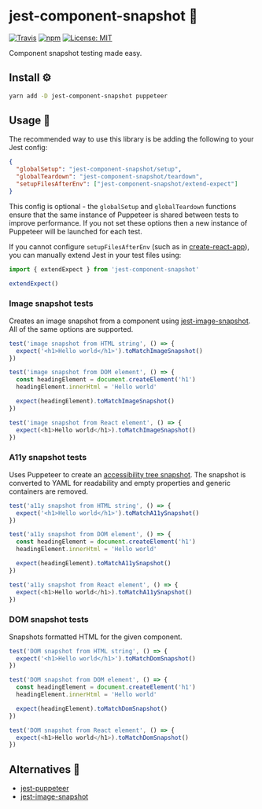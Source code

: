 # jest-component-snapshot 📸

[![Travis](https://img.shields.io/travis/mmmurray/jest-component-snapshot.svg)](https://travis-ci.com/mmmurray/jest-component-snapshot)
[![npm](https://img.shields.io/npm/v/jest-component-snapshot.svg)](https://www.npmjs.com/package/jest-component-snapshot)
[![License: MIT](https://img.shields.io/badge/License-MIT-blue.svg)](https://opensource.org/licenses/MIT)

Component snapshot testing made easy.

## Install ⚙️

```bash
yarn add -D jest-component-snapshot puppeteer
```

## Usage 🤖

The recommended way to use this library is be adding the following to your Jest config:

```json
{
  "globalSetup": "jest-component-snapshot/setup",
  "globalTeardown": "jest-component-snapshot/teardown",
  "setupFilesAfterEnv": ["jest-component-snapshot/extend-expect"]
}
```

This config is optional - the `globalSetup` and `globalTeardown` functions ensure that the same instance of Puppeteer is shared between tests to improve performance. If you not set these options then a new instance of Puppeteer will be launched for each test.

If you cannot configure `setupFilesAfterEnv` (such as in [create-react-app](https://github.com/facebook/create-react-app)), you can manually extend Jest in your test files using:

```js
import { extendExpect } from 'jest-component-snapshot'

extendExpect()
```

### Image snapshot tests

Creates an image snapshot from a component using [jest-image-snapshot](https://www.npmjs.com/package/jest-image-snapshot). All of the same options are supported.

```js
test('image snapshot from HTML string', () => {
  expect('<h1>Hello world</h1>').toMatchImageSnapshot()
})

test('image snapshot from DOM element', () => {
  const headingElement = document.createElement('h1')
  headingElement.innerHtml = 'Hello world'

  expect(headingElement).toMatchImageSnapshot()
})

test('image snapshot from React element', () => {
  expect(<h1>Hello world</h1>).toMatchImageSnapshot()
})
```

### A11y snapshot tests

Uses Puppeteer to create an [accessibility tree snapshot](https://pptr.dev/#?product=Puppeteer&show=api-class-accessibility). The snapshot is converted to YAML for readability and empty properties and generic containers are removed.

```js
test('a11y snapshot from HTML string', () => {
  expect('<h1>Hello world</h1>').toMatchA11ySnapshot()
})

test('a11y snapshot from DOM element', () => {
  const headingElement = document.createElement('h1')
  headingElement.innerHtml = 'Hello world'

  expect(headingElement).toMatchA11ySnapshot()
})

test('a11y snapshot from React element', () => {
  expect(<h1>Hello world</h1>).toMatchA11ySnapshot()
})
```

### DOM snapshot tests

Snapshots formatted HTML for the given component.

```js
test('DOM snapshot from HTML string', () => {
  expect('<h1>Hello world</h1>').toMatchDomSnapshot()
})

test('DOM snapshot from DOM element', () => {
  const headingElement = document.createElement('h1')
  headingElement.innerHtml = 'Hello world'

  expect(headingElement).toMatchDomSnapshot()
})

test('DOM snapshot from React element', () => {
  expect(<h1>Hello world</h1>).toMatchDomSnapshot()
})
```

## Alternatives 🙌

- [jest-puppeteer](https://github.com/smooth-code/jest-puppeteer)
- [jest-image-snapshot](https://www.npmjs.com/package/jest-image-snapshot)
